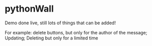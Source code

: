 # pythonWall

Demo done live, still lots of things that can be added!

For example: delete buttons, but only for the author of the message;
Updating;
Deleting but only for a limited time
